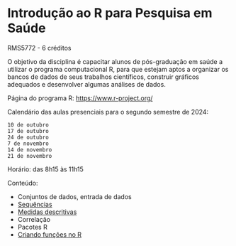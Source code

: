 # Introdução ao R para Pesquisa em Saúde

RMS5772 - 6 créditos

O objetivo da disciplina é capacitar alunos de pós-graduação em saúde a utilizar o programa computacional R, para que estejam aptos a organizar os bancos de dados de seus trabalhos científicos, construir gráficos adequados e desenvolver algumas análises de dados.

Página do programa R: https://www.r-project.org/

Calendário das aulas presenciais para o segundo semestre de 2024:

    10 de outubro
    17 de outubro
    24 de outubro
    7 de novembro
    14 de novembro
    21 de novembro

Horário: das 8h15 às 11h15

Conteúdo:

- Conjuntos de dados, entrada de dados
- [Sequências](https://github.com/edsonzmartinez/ProgramaR/blob/main/Sequencias.md)
- [Medidas descritivas](https://github.com/edsonzmartinez/ProgramaR/blob/main/Descritivas.md)
- Correlação
- Pacotes R
- [Criando funções no R](https://github.com/edsonzmartinez/ProgramaR/blob/main/Funcao.md)
